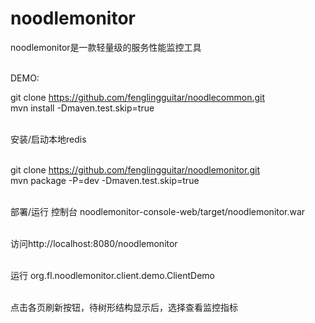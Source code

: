 # noodlemonitor

noodlemonitor是一款轻量级的服务性能监控工具 <br><br>

DEMO: <br>

git clone https://github.com/fenglingguitar/noodlecommon.git <br>
mvn install -Dmaven.test.skip=true <br><br>

安装/启动本地redis <br><br>

git clone https://github.com/fenglingguitar/noodlemonitor.git <br>
mvn package -P=dev -Dmaven.test.skip=true <br><br>

部署/运行 控制台 noodlemonitor-console-web/target/noodlemonitor.war <br><br>

访问http://localhost:8080/noodlemonitor <br><br>

运行 org.fl.noodlemonitor.client.demo.ClientDemo <br><br>

点击各页刷新按钮，待树形结构显示后，选择查看监控指标 <br><br>
